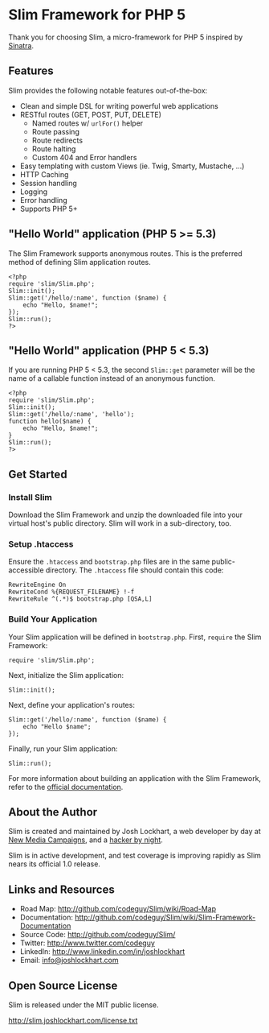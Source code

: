 # Slim Framework for PHP 5

Thank you for choosing Slim, a micro-framework for PHP 5 inspired by [Sinatra](http://sinatrarb.com).

## Features

Slim provides the following notable features out-of-the-box:

* Clean and simple DSL for writing powerful web applications
* RESTful routes (GET, POST, PUT, DELETE)
  * Named routes w/ `urlFor()` helper
  * Route passing
  * Route redirects
  * Route halting
  * Custom 404 and Error handlers
* Easy templating with custom Views (ie. Twig, Smarty, Mustache, ...)
* HTTP Caching
* Session handling
* Logging
* Error handling
* Supports PHP 5+

## "Hello World" application (PHP 5 >= 5.3)

The Slim Framework supports anonymous routes. This is the preferred method of defining Slim application routes.

    <?php
    require 'slim/Slim.php';
    Slim::init();
    Slim::get('/hello/:name', function ($name) {
        echo "Hello, $name!";
    });
    Slim::run();
    ?>

## "Hello World" application (PHP 5 < 5.3)

If you are running PHP 5 < 5.3, the second `Slim::get` parameter will be the name of a callable function instead of an anonymous function.

    <?php
    require 'slim/Slim.php';
    Slim::init();
    Slim::get('/hello/:name', 'hello');
    function hello($name) {
        echo "Hello, $name!";
    }
    Slim::run();
    ?>

## Get Started

### Install Slim

Download the Slim Framework and unzip the downloaded file into your virtual host's public directory. Slim will work in a sub-directory, too.

### Setup .htaccess

Ensure the `.htaccess` and `bootstrap.php` files are in the same public-accessible directory. The `.htaccess` file should contain this code:

	RewriteEngine On
	RewriteCond %{REQUEST_FILENAME} !-f
	RewriteRule ^(.*)$ bootstrap.php [QSA,L]

### Build Your Application

Your Slim application will be defined in `bootstrap.php`. First, `require` the Slim Framework:

	require 'slim/Slim.php';

Next, initialize the Slim application:

	Slim::init();

Next, define your application's routes:

	Slim::get('/hello/:name', function ($name) {
		echo "Hello $name";
	});

Finally, run your Slim application:

	Slim::run();

For more information about building an application with the Slim Framework, refer to the [official documentation](http://github.com/codeguy/Slim/wiki/Slim-Framework-Documentation).

## About the Author

Slim is created and maintained by Josh Lockhart, a web developer by day at [New Media Campaigns](http://www.newmediacampaigns.com), and a [hacker by night](http://github.com/codeguy).

Slim is in active development, and test coverage is improving  rapidly as Slim nears its official 1.0 release.

## Links and Resources

* Road Map:       <http://github.com/codeguy/Slim/wiki/Road-Map>
* Documentation:  <http://github.com/codeguy/Slim/wiki/Slim-Framework-Documentation>
* Source Code:    <http://github.com/codeguy/Slim/>
* Twitter:        <http://www.twitter.com/codeguy>
* LinkedIn:       <http://www.linkedin.com/in/joshlockhart>
* Email:          [info@joshlockhart.com](info@joshlockhart.com)

## Open Source License

Slim is released under the MIT public license.

<http://slim.joshlockhart.com/license.txt>